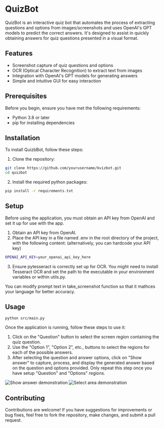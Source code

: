 # QuizBot

QuizBot is an interactive quiz bot that automates the process of extracting questions and options from images/screenshots and uses OpenAI's GPT models to predict the correct answers. It's designed to assist in quickly obtaining answers for quiz questions presented in a visual format.

## Features

- Screenshot capture of quiz questions and options
- OCR (Optical Character Recognition) to extract text from images
- Integration with OpenAI's GPT models for generating answers
- Simple and intuitive GUI for easy interaction

## Prerequisites

Before you begin, ensure you have met the following requirements:

- Python 3.8 or later
- pip for installing dependencies

## Installation

To install QuizbBot, follow these steps:

1. Clone the repository:

```bash
git clone https://github.com/yourusername/kvizbot.git
cd quizbot
```

2. Install the required python packages:

```bash
pip install -r requirements.txt
```

## Setup

Before using the application, you must obtain an API key from OpenAI and set it up for use with the app.

1. Obtain an API key from OpenAI.
2. Place the API key in a file named .env in the root directory of the project, with the following content: (alternatively, you can hardcode your API key)

```bash
OPENAI_API_KEY=your_openai_api_key_here
```

3. Ensure pytesseract is correctly set up for OCR. You might need to install Tesseract OCR and set the path to the executable in your environment variables or within utils.py.

You can modify prompt text in take_screenshot function so that it mathces your language for better accuracy.

## Usage

```bash
python src/main.py
```

Once the application is running, follow these steps to use it:

1. Click on the "Question" button to select the screen region containing the quiz question.
2. Use the "Option 1", "Option 2", etc., buttons to select the regions for each of the possible answers.
3. After selecting the question and answer options, click on "Show answer" to capture, process, and display the generated answer based on the question and options provided. Only repeat this step once you have setup "Question" and "Options" regions.

![Show answer demonstration](https://github.com/matejaaj/quizbot/assets/117997165/1db6a4ae-0767-4371-b9d7-1c3fb77a1837)
![Select area demonstration](https://github.com/matejaaj/quizbot/assets/117997165/5733b314-f777-4201-a62e-6e6f9a92d1ab)

## Contributing

Contributions are welcome! If you have suggestions for improvements or bug fixes, feel free to fork the repository, make changes, and submit a pull request.


